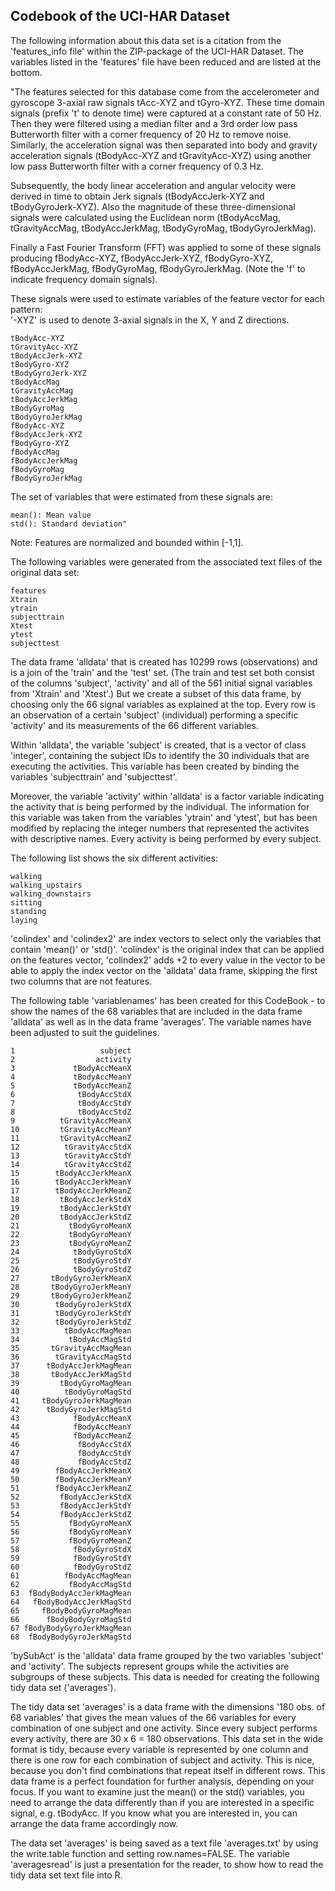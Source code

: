 ## Codebook of the UCI-HAR Dataset


The following information about this data set is a citation from the 'features_info file' within the ZIP-package of the UCI-HAR Dataset. The variables listed in the 'features' file have been reduced and are listed at the bottom.

"The features selected for this database come from the accelerometer and gyroscope 3-axial raw signals tAcc-XYZ and tGyro-XYZ. These time domain signals (prefix 't' to denote time) were captured at a constant rate of 50 Hz. Then they were filtered using a median filter and a 3rd order low pass Butterworth filter with a corner frequency of 20 Hz to remove noise. Similarly, the acceleration signal was then separated into body and gravity acceleration signals (tBodyAcc-XYZ and tGravityAcc-XYZ) using another low pass Butterworth filter with a corner frequency of 0.3 Hz. 

Subsequently, the body linear acceleration and angular velocity were derived in time to obtain Jerk signals (tBodyAccJerk-XYZ and tBodyGyroJerk-XYZ). Also the magnitude of these three-dimensional signals were calculated using the Euclidean norm (tBodyAccMag, tGravityAccMag, tBodyAccJerkMag, tBodyGyroMag, tBodyGyroJerkMag). 

Finally a Fast Fourier Transform (FFT) was applied to some of these signals producing fBodyAcc-XYZ, fBodyAccJerk-XYZ, fBodyGyro-XYZ, fBodyAccJerkMag, fBodyGyroMag, fBodyGyroJerkMag. (Note the 'f' to indicate frequency domain signals). 

These signals were used to estimate variables of the feature vector for each pattern:  
'-XYZ' is used to denote 3-axial signals in the X, Y and Z directions.

```{r}
tBodyAcc-XYZ
tGravityAcc-XYZ
tBodyAccJerk-XYZ
tBodyGyro-XYZ
tBodyGyroJerk-XYZ
tBodyAccMag
tGravityAccMag
tBodyAccJerkMag
tBodyGyroMag
tBodyGyroJerkMag
fBodyAcc-XYZ
fBodyAccJerk-XYZ
fBodyGyro-XYZ
fBodyAccMag
fBodyAccJerkMag
fBodyGyroMag
fBodyGyroJerkMag
```

The set of variables that were estimated from these signals are: 

```{r}
mean(): Mean value
std(): Standard deviation"
```

Note: Features are normalized and bounded within [-1,1].


The following variables were generated from the associated text files of the original data set:

```{r}
features
Xtrain 
ytrain 
subjecttrain
Xtest
ytest 
subjecttest 
```
The data frame 'alldata' that is created has 10299 rows (observations) and is a join of the 'train' and the 'test' set. (The train and test set both consist of the columns 'subject', 'activity' and all of the 561 initial signal variables from 'Xtrain' and 'Xtest'.) But we create a subset of this data frame, by choosing only the 66 signal variables as explained at the top. Every row is an observation of a certain 'subject' (individual) performing a specific 'activity' and its measurements of the 66 different variables. 

Within 'alldata', the variable 'subject' is created, that is a vector of class 'integer', containing the subject IDs to identify the 30 individuals that are executing the activities. This variable has been created by binding the variables 'subjecttrain' and 'subjecttest'.

Moreover, the variable 'activity' within 'alldata' is a factor variable indicating the activity that is being performed by the individual. The information for this variable was taken from the variables 'ytrain' and 'ytest', but has been modified by replacing the integer numbers that represented the activites with descriptive names.
Every activity is being performed by every subject.

The following list shows the six different activities:

```{r}
walking
walking_upstairs
walking_downstairs
sitting
standing
laying
```

'colindex' and 'colindex2' are index vectors to select only the variables that contain 'mean()' or 'std()'. 'colindex' is the original index that can be applied on the features vector, 'colindex2' adds +2 to every value in the vector to be able to apply the index vector on the 'alldata' data frame, skipping the first two columns that are not features.

The following table 'variablenames' has been created for this CodeBook - to show the names of the 68 variables that are included in the data frame 'alldata' as well as in the data frame 'averages'. The variable names have been adjusted to suit the guidelines.

```{r}               
1                   subject
2                  activity
3             tBodyAccMeanX
4             tBodyAccMeanY
5             tBodyAccMeanZ
6              tBodyAccStdX
7              tBodyAccStdY
8              tBodyAccStdZ
9          tGravityAccMeanX
10         tGravityAccMeanY
11         tGravityAccMeanZ
12          tGravityAccStdX
13          tGravityAccStdY
14          tGravityAccStdZ
15        tBodyAccJerkMeanX
16        tBodyAccJerkMeanY
17        tBodyAccJerkMeanZ
18         tBodyAccJerkStdX
19         tBodyAccJerkStdY
20         tBodyAccJerkStdZ
21           tBodyGyroMeanX
22           tBodyGyroMeanY
23           tBodyGyroMeanZ
24            tBodyGyroStdX
25            tBodyGyroStdY
26            tBodyGyroStdZ
27       tBodyGyroJerkMeanX
28       tBodyGyroJerkMeanY
29       tBodyGyroJerkMeanZ
30        tBodyGyroJerkStdX
31        tBodyGyroJerkStdY
32        tBodyGyroJerkStdZ
33          tBodyAccMagMean
34           tBodyAccMagStd
35       tGravityAccMagMean
36        tGravityAccMagStd
37      tBodyAccJerkMagMean
38       tBodyAccJerkMagStd
39         tBodyGyroMagMean
40          tBodyGyroMagStd
41     tBodyGyroJerkMagMean
42      tBodyGyroJerkMagStd
43            fBodyAccMeanX
44            fBodyAccMeanY
45            fBodyAccMeanZ
46             fBodyAccStdX
47             fBodyAccStdY
48             fBodyAccStdZ
49        fBodyAccJerkMeanX
50        fBodyAccJerkMeanY
51        fBodyAccJerkMeanZ
52         fBodyAccJerkStdX
53         fBodyAccJerkStdY
54         fBodyAccJerkStdZ
55           fBodyGyroMeanX
56           fBodyGyroMeanY
57           fBodyGyroMeanZ
58            fBodyGyroStdX
59            fBodyGyroStdY
60            fBodyGyroStdZ
61          fBodyAccMagMean
62           fBodyAccMagStd
63  fBodyBodyAccJerkMagMean
64   fBodyBodyAccJerkMagStd
65     fBodyBodyGyroMagMean
66      fBodyBodyGyroMagStd
67 fBodyBodyGyroJerkMagMean
68  fBodyBodyGyroJerkMagStd
```

'bySubAct' is the 'alldata' data frame grouped by the two variables 'subject' and 'activity'. The subjects represent groups while the activities are subgroups of these subjects. This data is needed for creating the following tidy
data set ('averages').

The tidy data set 'averages' is a data frame with the dimensions '180 obs. of 68 variables' that gives the mean values of the 66 variables for every combination of one subject and one activity. Since every subject performs every activity, there are 30 x 6 = 180 observations. 
This data set in the wide format is tidy, because every variable is represented by one column and there is one row for each combination of subject and activity. This is nice, because you don't find combinations that repeat itself in different rows. This data frame is a perfect foundation for further analysis, depending on your focus. If you want to examine just the mean() or the std() variables, you need to arrange the data differently than if you are interested in a specific signal, e.g. tBodyAcc. If you know what you are interested in, you can arrange the data frame accordingly now.

The data set 'averages' is being saved as a text file 'averages.txt' by using the write.table function and setting row.names=FALSE. The variable 'averagesread' is just a presentation for the reader, to show how to read the tidy data set text file into R.



